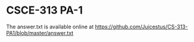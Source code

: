 # CSCE-313 PA-1

The answer.txt is available online at https://github.com/Juicestus/CS-313-PA1/blob/master/answer.txt

